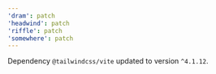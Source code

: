 ```yaml
---
'dram': patch
'headwind': patch
'riffle': patch
'somewhere': patch
---
```

Dependency `@tailwindcss/vite` updated to version `^4.1.12`.
